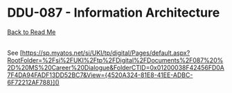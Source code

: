 DDU-087 - Information Architecture
=
[Back to Read Me](../readme.md)
<br/><br/>

See
[https://sp.myatos.net/si/UKI/tp/digital/Pages/default.aspx?RootFolder=%2Fsi%2FUKI%2Ftp%2FDigital%2FDocuments%2F087%20%2D%20MS%20Career%20Dialogue&FolderCTID=0x01200038F42456FD0A7F4DA94FADF13DD52BC7&View={4520A324-81E8-41EE-ADBC-6F72212AF788}]()